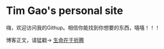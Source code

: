 # Tim Gao's personal site

嗨，欢迎访问我的Githup。相信你能找到你想要的东西，嘻嘻！！！

博客正文，请猛戳-> [生命在于折腾](http://julysxy.xyz)